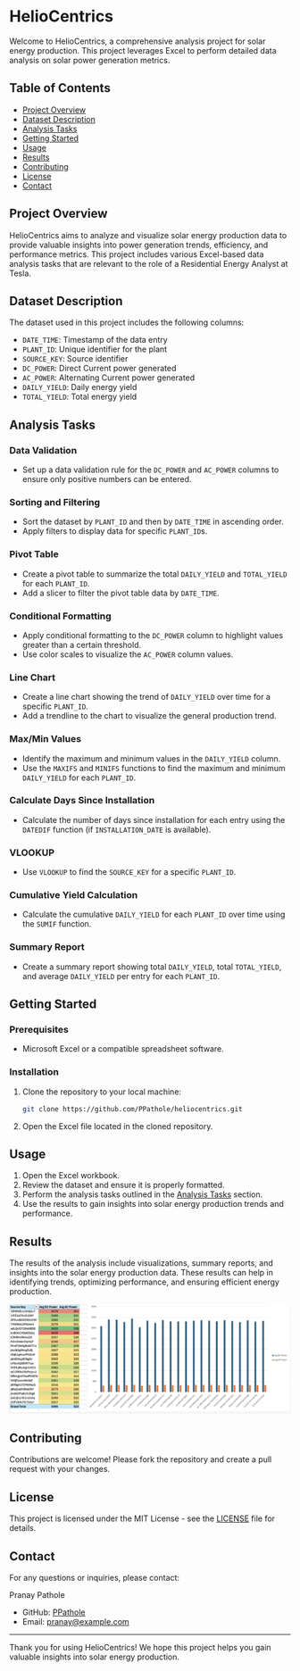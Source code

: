 # HelioCentrics 

Welcome to HelioCentrics, a comprehensive analysis project for solar energy production. This project leverages Excel to perform detailed data analysis on solar power generation metrics.

## Table of Contents

- [Project Overview](#project-overview)
- [Dataset Description](#dataset-description)
- [Analysis Tasks](#analysis-tasks)
- [Getting Started](#getting-started)
- [Usage](#usage)
- [Results](#results)
- [Contributing](#contributing)
- [License](#license)
- [Contact](#contact)

## Project Overview

HelioCentrics aims to analyze and visualize solar energy production data to provide valuable insights into power generation trends, efficiency, and performance metrics. This project includes various Excel-based data analysis tasks that are relevant to the role of a Residential Energy Analyst at Tesla.

## Dataset Description

The dataset used in this project includes the following columns:

- `DATE_TIME`: Timestamp of the data entry
- `PLANT_ID`: Unique identifier for the plant
- `SOURCE_KEY`: Source identifier
- `DC_POWER`: Direct Current power generated
- `AC_POWER`: Alternating Current power generated
- `DAILY_YIELD`: Daily energy yield
- `TOTAL_YIELD`: Total energy yield

## Analysis Tasks

### Data Validation
- Set up a data validation rule for the `DC_POWER` and `AC_POWER` columns to ensure only positive numbers can be entered.

### Sorting and Filtering
- Sort the dataset by `PLANT_ID` and then by `DATE_TIME` in ascending order.
- Apply filters to display data for specific `PLANT_ID`s.

### Pivot Table
- Create a pivot table to summarize the total `DAILY_YIELD` and `TOTAL_YIELD` for each `PLANT_ID`.
- Add a slicer to filter the pivot table data by `DATE_TIME`.

### Conditional Formatting
- Apply conditional formatting to the `DC_POWER` column to highlight values greater than a certain threshold.
- Use color scales to visualize the `AC_POWER` column values.

### Line Chart
- Create a line chart showing the trend of `DAILY_YIELD` over time for a specific `PLANT_ID`.
- Add a trendline to the chart to visualize the general production trend.

### Max/Min Values
- Identify the maximum and minimum values in the `DAILY_YIELD` column.
- Use the `MAXIFS` and `MINIFS` functions to find the maximum and minimum `DAILY_YIELD` for each `PLANT_ID`.

### Calculate Days Since Installation
- Calculate the number of days since installation for each entry using the `DATEDIF` function (if `INSTALLATION_DATE` is available).

### VLOOKUP
- Use `VLOOKUP` to find the `SOURCE_KEY` for a specific `PLANT_ID`.

### Cumulative Yield Calculation
- Calculate the cumulative `DAILY_YIELD` for each `PLANT_ID` over time using the `SUMIF` function.

### Summary Report
- Create a summary report showing total `DAILY_YIELD`, total `TOTAL_YIELD`, and average `DAILY_YIELD` per entry for each `PLANT_ID`.

## Getting Started

### Prerequisites
- Microsoft Excel or a compatible spreadsheet software.

### Installation
1. Clone the repository to your local machine:
   ```bash
   git clone https://github.com/PPathole/heliocentrics.git
   ```
2. Open the Excel file located in the cloned repository.

## Usage

1. Open the Excel workbook.
2. Review the dataset and ensure it is properly formatted.
3. Perform the analysis tasks outlined in the [Analysis Tasks](#analysis-tasks) section.
4. Use the results to gain insights into solar energy production trends and performance.

## Results

The results of the analysis include visualizations, summary reports, and insights into the solar energy production data. These results can help in identifying trends, optimizing performance, and ensuring efficient energy production.

![Solar Production Chart](https://github.com/PPathole/heliometrics/blob/main/Screenshot%202024-07-11%20at%2019.39.01.png)

## Contributing

Contributions are welcome! Please fork the repository and create a pull request with your changes.

## License

This project is licensed under the MIT License - see the [LICENSE](LICENSE) file for details.

## Contact

For any questions or inquiries, please contact:

Pranay Pathole
- GitHub: [PPathole](https://github.com/PPathole)
- Email: pranay@example.com

---

Thank you for using HelioCentrics! We hope this project helps you gain valuable insights into solar energy production.
